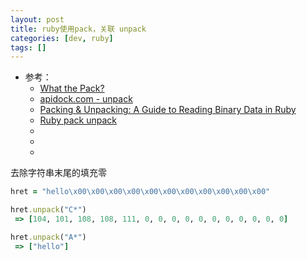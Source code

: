 ```yaml
---
layout: post
title: ruby使用pack，关联 unpack
categories: [dev, ruby]
tags: []
---
```


* 参考： 
  * [What the Pack?](https://idiosyncratic-ruby.com/4-what-the-pack.html)
  * [apidock.com - unpack](https://apidock.com/ruby/String/unpack)
  * [Packing & Unpacking: A Guide to Reading Binary Data in Ruby](https://www.rubyguides.com/2017/01/read-binary-data/)
  * [Ruby pack unpack](https://www.bigbinary.com/blog/ruby-pack-unpack)
  * []()
  * []()
  * []()



去除字符串末尾的填充零
  
~~~ruby
hret = "hello\x00\x00\x00\x00\x00\x00\x00\x00\x00\x00\x00"

hret.unpack("C*")
 => [104, 101, 108, 108, 111, 0, 0, 0, 0, 0, 0, 0, 0, 0, 0, 0] 

hret.unpack("A*")
 => ["hello"] 
~~~





